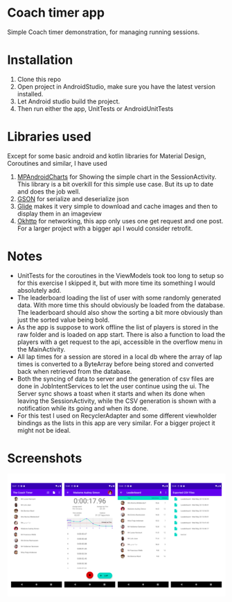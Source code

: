 Coach timer app
=====================
Simple Coach timer demonstration, for managing running sessions.

Installation
=====

1. Clone this repo
2. Open project in AndroidStudio, make sure you have the latest version installed.
3. Let Android studio build the project.
4. Then run either the app, UnitTests or AndroidUnitTests

Libraries used
=====

Except for some basic android and kotlin libraries for Material Design, Coroutines and similar, I have used

1. [MPAndroidCharts](https://github.com/PhilJay/MPAndroidChart) for Showing the simple chart in the SessionActivity. This library is a bit overkill for this simple use case. But its up to date and does the job well.
2. [GSON](https://github.com/google/gson) for serialize and deserialize json
3. [Glide](https://github.com/bumptech/glide) makes it very simple to download and cache images and then to display them in an imageview
4. [Okhttp](https://square.github.io/okhttp/) for networking, this app only uses one get request and one post. For a larger project with a bigger api I would consider retrofit.

Notes
=====

- UnitTests for the coroutines in the ViewModels took too long to setup so for this exercise I skipped it, but with more time its something I would absolutely add.
- The leaderboard loading the list of user with some randomly generated data. With more time this should obviously be loaded from the database. The leaderboard should also show the sorting a bit more obviously than just the sorted value being bold.
- As the app is suppose to work offline the list of players is stored in the raw folder and is loaded on app start. There is also a function to load the players with a get request to the api, accessible in the overflow menu in the MainActivity.
- All lap times for a session are stored in a local db where the array of lap times is converted to a ByteArray before being stored and converted back when retrieved from the database.
- Both the syncing of data to server and the generation of csv files are done in JobIntentServices to let the user continue using the ui. The Server sync shows a toast when it starts and when its done when leaving the SessionActivity, while the CSV generation is shown with a notification while its going and when its done.
- For this test I used on RecyclerAdapter and some different viewholder bindings as the lists in this app are very similar. For a bigger project it might not be ideal.

Screenshots
===========

![](screenshots/screenshot.png "Main, Session, Leaderboard, Files")
